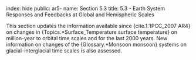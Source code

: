 index: hide
public: ar5-
name: Section 5.3
title: 5.3 - Earth System Responses and Feedbacks at Global and Hemispheric Scales

This section updates the information available since {cite.1.'IPCC_2007 AR4} on changes in {Topics.*Surface_Temperature surface temperature} on million-year to orbital time scales and for the last 2000 years. New information on changes of the {Glossary.*Monsoon monsoon} systems on glacial–interglacial time scales is also assessed.
